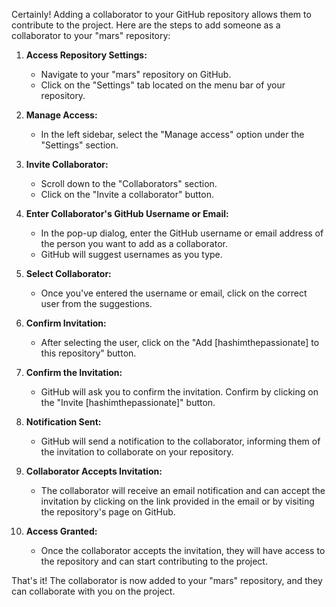 Certainly! Adding a collaborator to your GitHub repository allows them to contribute to the project. Here are the steps to add someone as a collaborator to your "mars" repository:

1. **Access Repository Settings:**
   - Navigate to your "mars" repository on GitHub.
   - Click on the "Settings" tab located on the menu bar of your repository.

2. **Manage Access:**
   - In the left sidebar, select the "Manage access" option under the "Settings" section.

3. **Invite Collaborator:**
   - Scroll down to the "Collaborators" section.
   - Click on the "Invite a collaborator" button.

4. **Enter Collaborator's GitHub Username or Email:**
   - In the pop-up dialog, enter the GitHub username or email address of the person you want to add as a collaborator.
   - GitHub will suggest usernames as you type.

5. **Select Collaborator:**
   - Once you've entered the username or email, click on the correct user from the suggestions.

6. **Confirm Invitation:**
   - After selecting the user, click on the "Add [hashimthepassionate] to this repository" button.

7. **Confirm the Invitation:**
   - GitHub will ask you to confirm the invitation. Confirm by clicking on the "Invite [hashimthepassionate]" button.

8. **Notification Sent:**
   - GitHub will send a notification to the collaborator, informing them of the invitation to collaborate on your repository.

9. **Collaborator Accepts Invitation:**
   - The collaborator will receive an email notification and can accept the invitation by clicking on the link provided in the email or by visiting the repository's page on GitHub.

10. **Access Granted:**
    - Once the collaborator accepts the invitation, they will have access to the repository and can start contributing to the project.

That's it! The collaborator is now added to your "mars" repository, and they can collaborate with you on the project.